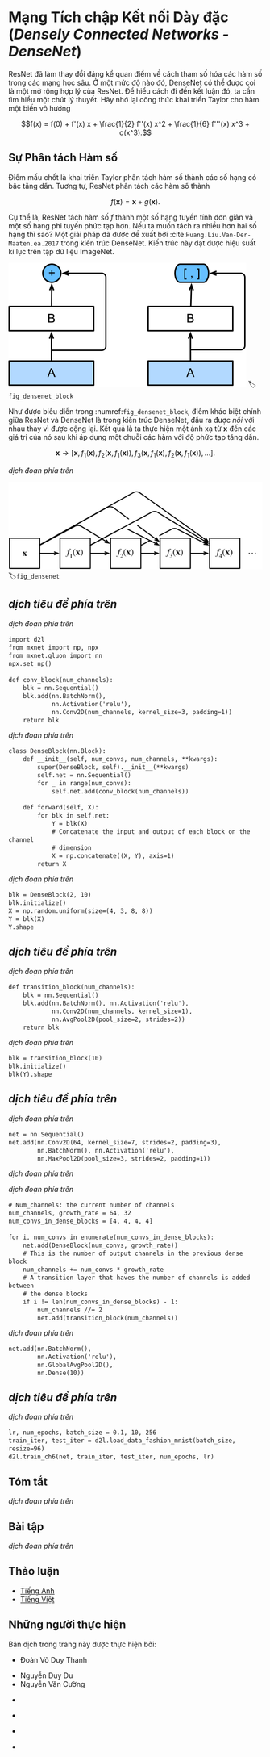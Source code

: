 <!-- ===================== Bắt đầu dịch Phần 1 ==================== -->
<!-- ========================================= REVISE PHẦN 1 - BẮT ĐẦU =================================== -->

<!--
# Densely Connected Networks (DenseNet)
-->

# Mạng Tích chập Kết nối Dày đặc (_Densely Connected Networks - DenseNet_)

<!--
ResNet significantly changed the view of how to parametrize the functions in deep networks.
DenseNet is to some extent the logical extension of this.
To understand how to arrive at it, let us take a small detour to theory.
Recall the Taylor expansion for functions. For scalars it can be written as
-->

ResNet đã làm thay đổi đáng kể quan điểm về cách tham số hóa các hàm số trong các mạng học sâu.
Ở một mức độ nào đó, DenseNet có thể được coi là một mở rộng hợp lý của ResNet.
Để hiểu cách đi đến kết luận đó, ta cần tìm hiểu một chút lý thuyết.
Hãy nhớ lại công thức khai triển Taylor cho hàm một biến vô hướng

$$f(x) = f(0) + f'(x) x + \frac{1}{2} f''(x) x^2 + \frac{1}{6} f'''(x) x^3 + o(x^3).$$

<!--
## Function Decomposition
-->

## Sự Phân tách Hàm số

<!--
The key point is that it decomposes the function into increasingly higher order terms.
In a similar vein, ResNet decomposes functions into
-->

Điểm mấu chốt là khai triển Taylor phân tách hàm số thành các số hạng có bậc tăng dần.
Tương tự, ResNet phân tách các hàm số thành

$$f(\mathbf{x}) = \mathbf{x} + g(\mathbf{x}).$$

<!--
That is, ResNet decomposes $f$ into a simple linear term and a more complex nonlinear one.
What if we want to go beyond two terms? A solution was proposed by :cite:`Huang.Liu.Van-Der-Maaten.ea.2017` in the form of DenseNet, 
an architecture that reported record performance on the ImageNet dataset.
-->

Cụ thể là, ResNet tách hàm số $f$ thành một số hạng tuyến tính đơn giản và một số hạng phi tuyến phức tạp hơn.
Nếu ta muốn tách ra nhiều hơn hai số hạng thì sao? Một giải pháp đã được đề xuất bởi :cite:`Huang.Liu.Van-Der-Maaten.ea.2017` trong kiến trúc DenseNet. Kiến trúc này đạt được hiệu suất kỉ lục trên tập dữ liệu ImageNet.

<!--
![The main difference between ResNet (left) and DenseNet (right) in cross-layer connections: use of addition and use of concatenation. ](../img/densenet-block.svg)
-->

![Sự khác biệt chính giữa ResNet (bên trái) và DenseNet (bên phải) trong các kết nối liên tầng: sử dụng phép cộng và sử dụng phép nối.](../img/densenet-block.svg)
:label:`fig_densenet_block`

<!--
As shown in :numref:`fig_densenet_block`, the key difference between ResNet and DenseNet is that in the latter case outputs are *concatenated* rather than added.
As a result we perform a mapping from $\mathbf{x}$ to its values after applying an increasingly complex sequence of functions.
-->

Như được biểu diễn trong :numref:`fig_densenet_block`, điểm khác biệt chính giữa ResNet và DenseNet là trong kiến trúc DenseNet, đầu ra được *nối* với nhau thay vì được cộng lại.
Kết quả là ta thực hiện một ánh xạ từ $\mathbf{x}$ đến các giá trị của nó sau khi áp dụng một chuỗi các hàm với độ phức tạp tăng dần.

$$\mathbf{x} \to \left[\mathbf{x}, f_1(\mathbf{x}), f_2(\mathbf{x}, f_1(\mathbf{x})), f_3(\mathbf{x}, f_1(\mathbf{x}), f_2(\mathbf{x}, f_1(\mathbf{x})), \ldots\right].$$

<!-- ===================== Kết thúc dịch Phần 1 ===================== -->

<!-- ===================== Bắt đầu dịch Phần 2 ===================== -->

<!--
In the end, all these functions are combined in an MLP to reduce the number of features again.
In terms of implementation this is quite simple---rather than adding terms, we concatenate them.
The name DenseNet arises from the fact that the dependency graph between variables becomes quite dense.
The last layer of such a chain is densely connected to all previous layers.
The main components that compose a DenseNet are dense blocks and transition layers.
The former defines how the inputs and outputs are concatenated, while the latter controls the number of channels so that it is not too large.
The dense connections are shown in :numref:`fig_densenet`.
-->

*dịch đoạn phía trên*

<!--
![Dense connections in DenseNet](../img/densenet.svg)
-->

![*dịch chú thích ảnh phía trên*](../img/densenet.svg)
:label:`fig_densenet`

<!-- ========================================= REVISE PHẦN 1 - KẾT THÚC ===================================-->

<!-- ========================================= REVISE PHẦN 2 - BẮT ĐẦU ===================================-->

<!--
## Dense Blocks
-->

## *dịch tiêu đề phía trên*

<!--
DenseNet uses the modified "batch normalization, activation, and convolution" architecture of ResNet (see the exercise in :numref:`sec_resnet`).
First, we implement this architecture in the `conv_block` function.
-->

*dịch đoạn phía trên*

```{.python .input  n=1}
import d2l
from mxnet import np, npx
from mxnet.gluon import nn
npx.set_np()

def conv_block(num_channels):
    blk = nn.Sequential()
    blk.add(nn.BatchNorm(),
            nn.Activation('relu'),
            nn.Conv2D(num_channels, kernel_size=3, padding=1))
    return blk
```

<!--
A dense block consists of multiple `conv_block` units, each using the same number of output channels.
In the forward computation, however, we concatenate the input and output of each block on the channel dimension.
-->

*dịch đoạn phía trên*

```{.python .input  n=2}
class DenseBlock(nn.Block):
    def __init__(self, num_convs, num_channels, **kwargs):
        super(DenseBlock, self).__init__(**kwargs)
        self.net = nn.Sequential()
        for _ in range(num_convs):
            self.net.add(conv_block(num_channels))

    def forward(self, X):
        for blk in self.net:
            Y = blk(X)
            # Concatenate the input and output of each block on the channel
            # dimension
            X = np.concatenate((X, Y), axis=1)
        return X
```

<!--
In the following example, we define a convolution block with two blocks of 10 output channels.
When using an input with 3 channels, we will get an output with the $3+2\times 10=23$ channels.
The number of convolution block channels controls the increase in the number of output channels relative to the number of input channels.
This is also referred to as the growth rate.
-->

*dịch đoạn phía trên*

```{.python .input  n=8}
blk = DenseBlock(2, 10)
blk.initialize()
X = np.random.uniform(size=(4, 3, 8, 8))
Y = blk(X)
Y.shape
```

<!-- ===================== Kết thúc dịch Phần 2 ===================== -->

<!-- ===================== Bắt đầu dịch Phần 3 ===================== -->

<!--
## Transition Layers
-->

## *dịch tiêu đề phía trên*

<!--
Since each dense block will increase the number of channels, adding too many of them will lead to an excessively complex model.
A transition layer is used to control the complexity of the model.
It reduces the number of channels by using the $1\times 1$ convolutional layer and halves the height 
and width of the average pooling layer with a stride of 2, further reducing the complexity of the model.
-->

*dịch đoạn phía trên*

```{.python .input  n=3}
def transition_block(num_channels):
    blk = nn.Sequential()
    blk.add(nn.BatchNorm(), nn.Activation('relu'),
            nn.Conv2D(num_channels, kernel_size=1),
            nn.AvgPool2D(pool_size=2, strides=2))
    return blk
```

<!--
Apply a transition layer with 10 channels to the output of the dense block in the previous example.
This reduces the number of output channels to 10, and halves the height and width.
-->

*dịch đoạn phía trên*

```{.python .input}
blk = transition_block(10)
blk.initialize()
blk(Y).shape
```

<!-- ========================================= REVISE PHẦN 2 - KẾT THÚC ===================================-->

<!-- ========================================= REVISE PHẦN 3 - BẮT ĐẦU ===================================-->

<!--
## DenseNet Model
-->

## *dịch tiêu đề phía trên*

<!--
Next, we will construct a DenseNet model.
DenseNet first uses the same single convolutional layer and maximum pooling layer as ResNet.
-->

*dịch đoạn phía trên*

```{.python .input}
net = nn.Sequential()
net.add(nn.Conv2D(64, kernel_size=7, strides=2, padding=3),
        nn.BatchNorm(), nn.Activation('relu'),
        nn.MaxPool2D(pool_size=3, strides=2, padding=1))
```

<!-- ===================== Kết thúc dịch Phần 3 ===================== -->

<!-- ===================== Bắt đầu dịch Phần 4 ===================== -->

<!--
Then, similar to the four residual blocks that ResNet uses, DenseNet uses four dense blocks.
Similar to ResNet, we can set the number of convolutional layers used in each dense block.
Here, we set it to 4, consistent with the ResNet-18 in the previous section.
Furthermore, we set the number of channels (i.e., growth rate) for the convolutional layers in the dense block to 32, so 128 channels will be added to each dense block.
-->

*dịch đoạn phía trên*

<!--
In ResNet, the height and width are reduced between each module by a residual block with a stride of 2.
Here, we use the transition layer to halve the height and width and halve the number of channels.
-->

*dịch đoạn phía trên*

```{.python .input  n=5}
# Num_channels: the current number of channels
num_channels, growth_rate = 64, 32
num_convs_in_dense_blocks = [4, 4, 4, 4]

for i, num_convs in enumerate(num_convs_in_dense_blocks):
    net.add(DenseBlock(num_convs, growth_rate))
    # This is the number of output channels in the previous dense block
    num_channels += num_convs * growth_rate
    # A transition layer that haves the number of channels is added between
    # the dense blocks
    if i != len(num_convs_in_dense_blocks) - 1:
        num_channels //= 2
        net.add(transition_block(num_channels))
```

<!--
Similar to ResNet, a global pooling layer and fully connected layer are connected at the end to produce the output.
-->

*dịch đoạn phía trên*

```{.python .input}
net.add(nn.BatchNorm(),
        nn.Activation('relu'),
        nn.GlobalAvgPool2D(),
        nn.Dense(10))
```

<!-- ===================== Kết thúc dịch Phần 4 ===================== -->

<!-- ===================== Bắt đầu dịch Phần 5 ===================== -->

<!--
## Data Acquisition and Training
-->

## *dịch tiêu đề phía trên*

<!--
Since we are using a deeper network here, in this section, we will reduce the input height and width from 224 to 96 to simplify the computation.
-->

*dịch đoạn phía trên*

```{.python .input}
lr, num_epochs, batch_size = 0.1, 10, 256
train_iter, test_iter = d2l.load_data_fashion_mnist(batch_size, resize=96)
d2l.train_ch6(net, train_iter, test_iter, num_epochs, lr)
```

<!--
## Summary
-->

## Tóm tắt

<!--
* In terms of cross-layer connections, unlike ResNet, where inputs and outputs are added together, DenseNet concatenates inputs and outputs on the channel dimension.
* The main units that compose DenseNet are dense blocks and transition layers.
* We need to keep the dimensionality under control when composing the network by adding transition layers that shrink the number of channels again.
-->

*dịch đoạn phía trên*

<!--
## Exercises
-->

## Bài tập

<!--
1. Why do we use average pooling rather than max-pooling in the transition layer?
2. One of the advantages mentioned in the DenseNet paper is that its model parameters are smaller than those of ResNet. Why is this the case?
3. One problem for which DenseNet has been criticized is its high memory consumption.
    * Is this really the case? Try to change the input shape to $224\times 224$ to see the actual (GPU) memory consumption.
    * Can you think of an alternative means of reducing the memory consumption? How would you need to change the framework?
4. Implement the various DenseNet versions presented in Table 1 of :cite:`Huang.Liu.Van-Der-Maaten.ea.2017`.
5. Why do we not need to concatenate terms if we are just interested in $\mathbf{x}$ and $f(\mathbf{x})$ for ResNet? Why do we need this for more than two layers in DenseNet?
6. Design a DenseNet for fully connected networks and apply it to the Housing Price prediction task.
-->

*dịch đoạn phía trên*

<!-- ===================== Kết thúc dịch Phần 5 ===================== -->
<!-- ========================================= REVISE PHẦN 3 - KẾT THÚC ===================================-->

<!--
## [Discussions](https://discuss.mxnet.io/t/2360)
-->

## Thảo luận
* [Tiếng Anh](https://discuss.mxnet.io/t/2360)
* [Tiếng Việt](https://forum.machinelearningcoban.com/c/d2l)

## Những người thực hiện
Bản dịch trong trang này được thực hiện bởi:
<!--
Tác giả của mỗi Pull Request điền tên mình và tên những người review mà bạn thấy
hữu ích vào từng phần tương ứng. Mỗi dòng một tên, bắt đầu bằng dấu `*`.

Lưu ý:
* Nếu reviewer không cung cấp tên, bạn có thể dùng tên tài khoản GitHub của họ
với dấu `@` ở đầu. Ví dụ: @aivivn.

* Tên đầy đủ của các reviewer có thể được tìm thấy tại https://github.com/aivivn/d2l-vn/blob/master/docs/contributors_info.md
-->

* Đoàn Võ Duy Thanh
<!-- Phần 1 -->
* Nguyễn Duy Du
* Nguyễn Văn Cường

<!-- Phần 2 -->
*

<!-- Phần 3 -->
*

<!-- Phần 4 -->
*

<!-- Phần 5 -->
*
